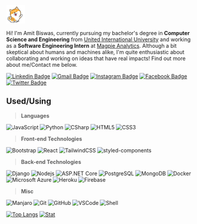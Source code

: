 <img src="dog.gif" width="50px">

Hi! I'm Amit Biswas, currently pursuing my bachelor's degree in **Computer Science and Engineering** from [United International University](http://www.uiu.ac.bd/) and working as a **Software Engineering Intern** at [Magpie Analytics](https://www.magpieanalytics.com/). Although a bit skeptical about humans and machines alike, I'm quite enthusiastic about collaborating and working on ideas that have real impacts! Find out more about me/Contact me below.

[![Linkedin Badge](https://img.shields.io/badge/-amitkbiswas01-blue?style=flat-square&logo=Linkedin&logoColor=white&link=https://linkedin.com/in/amitkbiswas01/)](https://linkedin.com/in/amitkbiswas01/)
[![Gmail Badge](https://img.shields.io/badge/-amitkbiswas01@gmail.com-c14438?style=flat-square&logo=Gmail&logoColor=white&link=mailto:amitkbiswas01@gmail.com)](mailto:amitkbiswas01@gmail.com)
[![Instagram Badge](https://img.shields.io/badge/-amit_takesphoto-purple?style=flat-square&logo=instagram&logoColor=white&link=https://instagram.com/amit_takesphoto/)](https://instagram.com/amit_takesphoto)
[![Facebook Badge](https://img.shields.io/badge/-amit.b616-blue?style=flat-square&logo=facebook&logoColor=white&link=https://www.facebook.com/amit.b616/)](https://www.facebook.com/amit.b616/)
[![Twitter Badge](https://img.shields.io/badge/-amit__b-blue?style=flat-square&logo=twitter&logoColor=white&link=https://twitter.com/amit__b)](https://twitter.com/amit__b)

## **Used/Using**

> **Languages**

![JavaScript](https://img.shields.io/badge/-JavaScript-black?style=flat-square&logo=javascript)
![Python](https://img.shields.io/badge/-Python-black?style=flat-square&logo=Python)
![CSharp](https://img.shields.io/badge/-CSharp-black?style=flat-square&logo=c-sharp)
![HTML5](https://img.shields.io/badge/-HTML5-black?style=flat-square&logo=html5&logoColor=white)
![CSS3](https://img.shields.io/badge/-CSS3-black?style=flat-square&logo=css3)

> **Front-end Technologies**

![Bootstrap](https://img.shields.io/badge/-Bootstrap-black?style=flat-square&logo=bootstrap)
![React](https://img.shields.io/badge/-React-black?style=flat-square&logo=react)
![TailwindCSS](https://img.shields.io/badge/-tailwindcss-black?style=flat-square&logo=tailwind-css)
![styled-components](https://img.shields.io/badge/-StyledComponents-black?style=flat-square&logo=styled-components)

> **Back-end Technologies**

![Django](https://img.shields.io/badge/-django-black?style=flat-square&logo=Django)
![Nodejs](https://img.shields.io/badge/-Nodejs-black?style=flat-square&logo=Node.js)
![ASP.NET Core](https://img.shields.io/badge/-dotnetcore-black?style=flat-square&logo=.NET)
![PostgreSQL](https://img.shields.io/badge/-PostgreSQL-black?style=flat-square&logo=postgresql)
![MongoDB](https://img.shields.io/badge/-MongoDB-black?style=flat-square&logo=mongodb)
![Docker](https://img.shields.io/badge/-Docker-black?style=flat-square&logo=docker)
![Microsoft Azure](https://img.shields.io/badge/Microsoft%20Azure-black?style=flat-square&logo=microsoft-azure)
![Heroku](https://img.shields.io/badge/-Heroku-black?style=flat-square&logo=heroku)
![Firebase](https://img.shields.io/badge/-Firebase-black?style=flat-square&logo=firebase)

> **Misc**

![Manjaro](https://img.shields.io/badge/-Manjaro-black?style=flat-square&logo=manjaro)
![Git](https://img.shields.io/badge/-Git-black?style=flat-square&logo=git)
![GitHub](https://img.shields.io/badge/-GitHub-black?style=flat-square&logo=github)
![VSCode](https://img.shields.io/badge/-VSCode-black?style=flat-square&logo=visual-studio-code)
![Shell](https://img.shields.io/badge/-zsh-black?style=flat-square&logo=gnu-bash)

[![Top Langs](https://github-readme-stats.vercel.app/api/top-langs/?username=amitkbiswas01&hide=html,css&layout=compact)](https://github.com/amitkbiswas01/github-readme-stats)
[![Stat](https://github-readme-stats.vercel.app/api?username=amitkbiswas01&count_private=true&theme=dark&show_icons=true)](https://github.com/amitkbiswas01/github-readme-stats)

